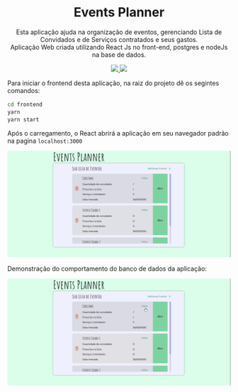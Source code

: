 <h1 align="center">Events Planner</h1>

<p align="center">
  Esta aplicação ajuda na organização de eventos, gerenciando Lista de Convidados e de Serviços contratados e seus gastos.
  <br />
  Aplicação Web criada utilizando React Js no front-end, postgres e nodeJs na base de dados.
</p>

<p align="center">
  <a aria-label="React" href="https://github.com/facebook/react">
    <img src="https://img.shields.io/badge/react-informational?logo=react"></img>
  </a>

  <a aria-label="Node.JS" href="https://github.com/nodejs/node">
    <img src="https://img.shields.io/badge/node.js-informational?logo=node.js"></img>
  </a>
</p>

Para iniciar o frontend desta aplicação, na raiz do projeto dê os segintes comandos:

```bash
cd frontend
yarn
yarn start
```

Após o carregamento, o React abrirá a aplicação em seu navegador padrão na pagina  `localhost:3000`

![demo](demo/demo-appearance.gif)

Demonstração do comportamento do banco de dados da aplicação:

![demo](demo/demo-features.gif)
